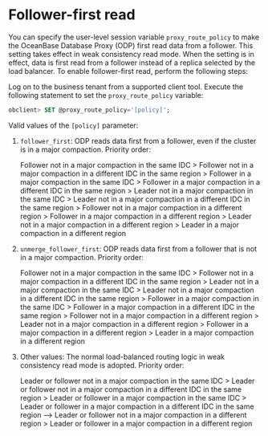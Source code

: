 # Follower-first read

You can specify the user-level session variable `proxy_route_policy` to make the OceanBase Database Proxy (ODP) first read data from a follower. This setting takes effect in weak consistency read mode. When the setting is in effect, data is first read from a follower instead of a replica selected by the load balancer. To enable follower-first read, perform the following steps:

Log on to the business tenant from a supported client tool. Execute the following statement to set the `proxy_route_policy` variable:

```sql
obclient> SET @proxy_route_policy='[policy]';
```

Valid values of the `[policy]` parameter:

1. `follower_first`: ODP reads data first from a follower, even if the cluster is in a major compaction. Priority order:

   Follower not in a major compaction in the same IDC \> Follower not in a major compaction in a different IDC in the same region \> Follower in a major compaction in the same IDC \> Follower in a major compaction in a different IDC in the same region \> Leader not in a major compaction in the same IDC \> Leader not in a major compaction in a different IDC in the same region \> Follower not in a major compaction in a different region \> Follower in a major compaction in a different region \> Leader not in a major compaction in a different region \> Leader in a major compaction in a different region

2. `unmerge_follower_first`: ODP reads data first from a follower that is not in a major compaction. Priority order:

   Follower not in a major compaction in the same IDC \> Follower not in a major compaction in a different IDC in the same region \> Leader not in a major compaction in the same IDC \> Leader not in a major compaction in a different IDC in the same region \> Follower in a major compaction in the same IDC \> Follower in a major compaction in a different IDC in the same region \> Follower not in a major compaction in a different region \> Leader not in a major compaction in a different region \> Follower in a major compaction in a different region \> Leader in a major compaction in a different region

3. Other values: The normal load-balanced routing logic in weak consistency read mode is adopted. Priority order:

   Leader or follower not in a major compaction in the same IDC \> Leader or follower not in a major compaction in a different IDC in the same region \> Leader or follower in a major compaction in the same IDC \> Leader or follower in a major compaction in a different IDC in the same region --\> Leader or follower not in a major compaction in a different region \> Leader or follower in a major compaction in a different region
